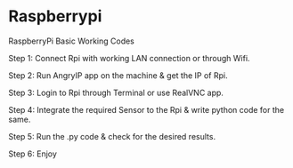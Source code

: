 # Raspberrypi
RaspberryPi Basic Working Codes

Step 1: Connect Rpi with working LAN connection or through Wifi.

Step 2: Run AngryIP app on the machine & get the IP of Rpi.

Step 3: Login to Rpi through Terminal or use RealVNC app.

Step 4: Integrate the required Sensor to the Rpi & write python code for the same.

Step 5: Run the .py code & check for the desired results.

Step 6: Enjoy
